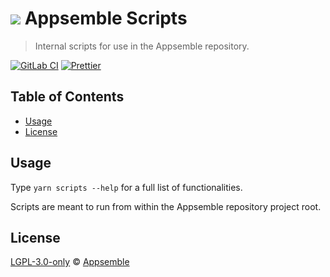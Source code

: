 # ![](https://gitlab.com/appsemble/appsemble/-/raw/0.22.3/config/assets/logo.svg) Appsemble Scripts

> Internal scripts for use in the Appsemble repository.

[![GitLab CI](https://gitlab.com/appsemble/appsemble/badges/0.22.3/pipeline.svg)](https://gitlab.com/appsemble/appsemble/-/releases/0.22.3)
[![Prettier](https://img.shields.io/badge/code_style-prettier-ff69b4.svg)](https://prettier.io)

## Table of Contents

- [Usage](#usage)
- [License](#license)

## Usage

Type `yarn scripts --help` for a full list of functionalities.

Scripts are meant to run from within the Appsemble repository project root.

## License

[LGPL-3.0-only](https://gitlab.com/appsemble/appsemble/-/blob/0.22.3/LICENSE.md) ©
[Appsemble](https://appsemble.com)
